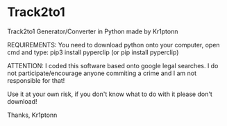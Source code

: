 # Track2to1
Track2to1 Generator/Converter in Python made by Kr1ptonn

REQUIREMENTS:
You need to download python onto your computer, open cmd and type: pip3 install pyperclip (or pip install pyperclip)

ATTENTION:
I coded this software based onto google legal searches. I do not participate/encourage anyone commiting a crime and I am not responsible for that!

Use it at your own risk, if you don't know what to do with it please don't download!

Thanks, Kr1ptonn


